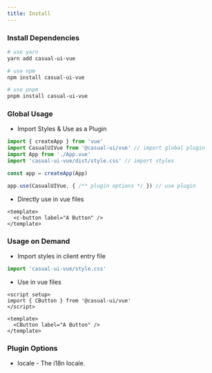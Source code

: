 ```yaml
---
title: Install
---
```


### Install Dependencies

```sh
# use yarn
yarn add casual-ui-vue

# use npm
npm install casual-ui-vue

# use pnpm
pnpm install casual-ui-vue
```

### Global Usage

- Import Styles & Use as a Plugin

```js
import { createApp } from 'vue'
import CasualUIVue from '@casual-ui/vue' // import global plugin
import App from './App.vue'
import 'casual-ui-vue/dist/style.css' // import styles

const app = createApp(App)

app.use(CasualUIVue, { /** plugin options */ }) // use plugin
```

- Directly use in vue files

```vue
<template>
  <c-button label="A Button" />
</template>
```

### Usage on Demand

- Import styles in client entry file

```js
import 'casual-ui-vue/style.css'
```

- Use in vue files

```vue
<script setup>
import { CButton } from '@casual-ui/vue'
</script>

<template>
  <CButton label="A Button" />
</template>
```

### Plugin Options

* locale - The i18n locale.